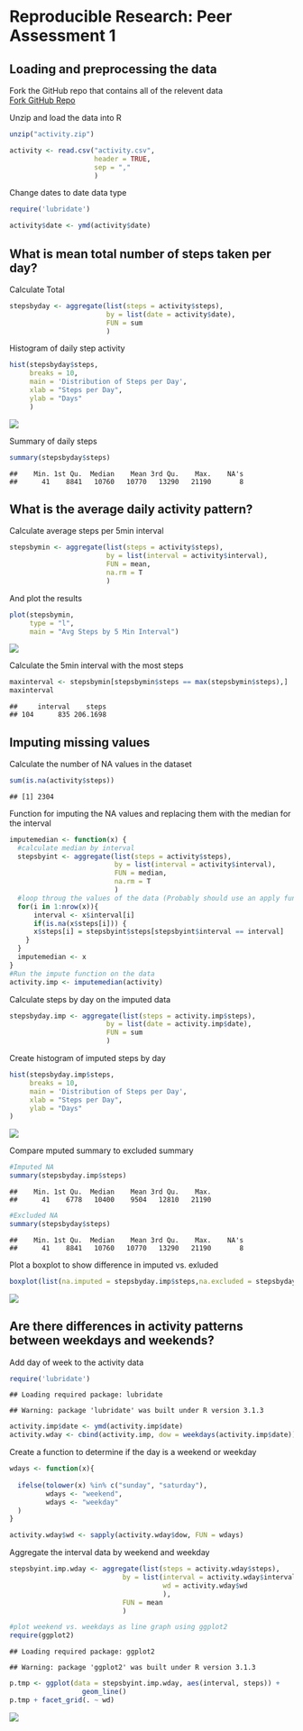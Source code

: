# Reproducible Research: Peer Assessment 1


## Loading and preprocessing the data

Fork the GitHub repo that contains all of the relevent data  
[Fork GitHub Repo](http://github.com/rdpeng/RepData_PeerAssessment1)

Unzip and load the data into R


```r
unzip("activity.zip")

activity <- read.csv("activity.csv",
                     header = TRUE,
                     sep = ","
                     )
```

Change dates to date data type

```r
require('lubridate')

activity$date <- ymd(activity$date)
```

## What is mean total number of steps taken per day?

Calculate Total 

```r
stepsbyday <- aggregate(list(steps = activity$steps),
                        by = list(date = activity$date),
                        FUN = sum
                        )
```

Histogram of daily step activity

```r
hist(stepsbyday$steps,
     breaks = 10, 
     main = 'Distribution of Steps per Day', 
     xlab = "Steps per Day",
     ylab = "Days"
     )
```

![](PA1_template_files/figure-html/unnamed-chunk-4-1.png) 

Summary of daily steps

```r
summary(stepsbyday$steps)
```

```
##    Min. 1st Qu.  Median    Mean 3rd Qu.    Max.    NA's 
##      41    8841   10760   10770   13290   21190       8
```

## What is the average daily activity pattern?

Calculate average steps per 5min interval

```r
stepsbymin <- aggregate(list(steps = activity$steps),
                        by = list(interval = activity$interval),
                        FUN = mean,
                        na.rm = T
                        )
```

And plot the results

```r
plot(stepsbymin,
     type = "l",
     main = "Avg Steps by 5 Min Interval")
```

![](PA1_template_files/figure-html/unnamed-chunk-7-1.png) 

Calculate the 5min interval with the most steps

```r
maxinterval <- stepsbymin[stepsbymin$steps == max(stepsbymin$steps),]
maxinterval
```

```
##     interval    steps
## 104      835 206.1698
```

## Imputing missing values

Calculate the number of NA values in the dataset

```r
sum(is.na(activity$steps))
```

```
## [1] 2304
```

Function for imputing the NA values and replacing them with the median for the interval

```r
imputemedian <- function(x) {
  #calculate median by interval
  stepsbyint <- aggregate(list(steps = activity$steps),
                          by = list(interval = activity$interval),
                          FUN = median,
                          na.rm = T
                          )
  #loop throug the values of the data (Probably should use an apply function)
  for(i in 1:nrow(x)){
      interval <- x$interval[i]
      if(is.na(x$steps[i])) {
      x$steps[i] = stepsbyint$steps[stepsbyint$interval == interval]
    }
  }
  imputemedian <- x
}
#Run the impute function on the data
activity.imp <- imputemedian(activity)
```

Calculate steps by day on the imputed data

```r
stepsbyday.imp <- aggregate(list(steps = activity.imp$steps),
                        by = list(date = activity.imp$date),
                        FUN = sum
                        )
```

Create histogram of imputed steps by day

```r
hist(stepsbyday.imp$steps,
     breaks = 10, 
     main = 'Distribution of Steps per Day', 
     xlab = "Steps per Day",
     ylab = "Days"
)
```

![](PA1_template_files/figure-html/unnamed-chunk-12-1.png) 

Compare mputed summary to excluded summary

```r
#Imputed NA
summary(stepsbyday.imp$steps)
```

```
##    Min. 1st Qu.  Median    Mean 3rd Qu.    Max. 
##      41    6778   10400    9504   12810   21190
```

```r
#Excluded NA
summary(stepsbyday$steps)
```

```
##    Min. 1st Qu.  Median    Mean 3rd Qu.    Max.    NA's 
##      41    8841   10760   10770   13290   21190       8
```

Plot a boxplot to show difference in imputed vs. exluded

```r
boxplot(list(na.imputed = stepsbyday.imp$steps,na.excluded = stepsbyday$steps))
```

![](PA1_template_files/figure-html/unnamed-chunk-14-1.png) 

## Are there differences in activity patterns between weekdays and weekends?

Add day of week to the activity data

```r
require('lubridate')
```

```
## Loading required package: lubridate
```

```
## Warning: package 'lubridate' was built under R version 3.1.3
```

```r
activity.imp$date <- ymd(activity.imp$date)
activity.wday <- cbind(activity.imp, dow = weekdays(activity.imp$date))
```

Create a function to determine if the day is a weekend or weekday

```r
wdays <- function(x){
  
  ifelse(tolower(x) %in% c("sunday", "saturday"),
         wdays <- "weekend",
         wdays <- "weekday"
  )
}

activity.wday$wd <- sapply(activity.wday$dow, FUN = wdays)
```

Aggregate the interval data by weekend and weekday

```r
stepsbyint.imp.wday <- aggregate(list(steps = activity.wday$steps),
                            by = list(interval = activity.wday$interval,
                                      wd = activity.wday$wd
                                      ),
                            FUN = mean
                            )
```


```r
#plot weekend vs. weekdays as line graph using ggplot2
require(ggplot2)
```

```
## Loading required package: ggplot2
```

```
## Warning: package 'ggplot2' was built under R version 3.1.3
```

```r
p.tmp <- ggplot(data = stepsbyint.imp.wday, aes(interval, steps)) +
                  geom_line()                 
p.tmp + facet_grid(. ~ wd)
```

![](PA1_template_files/figure-html/unnamed-chunk-18-1.png) 
